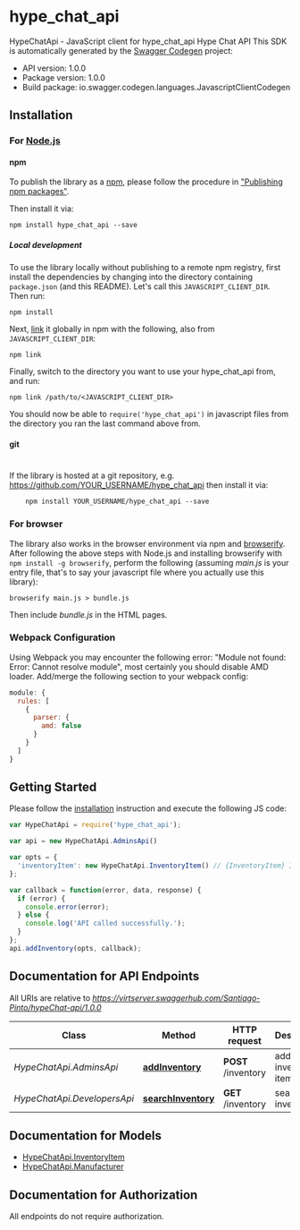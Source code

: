 # hype_chat_api

HypeChatApi - JavaScript client for hype_chat_api
Hype Chat API
This SDK is automatically generated by the [Swagger Codegen](https://github.com/swagger-api/swagger-codegen) project:

- API version: 1.0.0
- Package version: 1.0.0
- Build package: io.swagger.codegen.languages.JavascriptClientCodegen

## Installation

### For [Node.js](https://nodejs.org/)

#### npm

To publish the library as a [npm](https://www.npmjs.com/),
please follow the procedure in ["Publishing npm packages"](https://docs.npmjs.com/getting-started/publishing-npm-packages).

Then install it via:

```shell
npm install hype_chat_api --save
```

##### Local development

To use the library locally without publishing to a remote npm registry, first install the dependencies by changing 
into the directory containing `package.json` (and this README). Let's call this `JAVASCRIPT_CLIENT_DIR`. Then run:

```shell
npm install
```

Next, [link](https://docs.npmjs.com/cli/link) it globally in npm with the following, also from `JAVASCRIPT_CLIENT_DIR`:

```shell
npm link
```

Finally, switch to the directory you want to use your hype_chat_api from, and run:

```shell
npm link /path/to/<JAVASCRIPT_CLIENT_DIR>
```

You should now be able to `require('hype_chat_api')` in javascript files from the directory you ran the last 
command above from.

#### git
#
If the library is hosted at a git repository, e.g.
https://github.com/YOUR_USERNAME/hype_chat_api
then install it via:

```shell
    npm install YOUR_USERNAME/hype_chat_api --save
```

### For browser

The library also works in the browser environment via npm and [browserify](http://browserify.org/). After following
the above steps with Node.js and installing browserify with `npm install -g browserify`,
perform the following (assuming *main.js* is your entry file, that's to say your javascript file where you actually 
use this library):

```shell
browserify main.js > bundle.js
```

Then include *bundle.js* in the HTML pages.

### Webpack Configuration

Using Webpack you may encounter the following error: "Module not found: Error:
Cannot resolve module", most certainly you should disable AMD loader. Add/merge
the following section to your webpack config:

```javascript
module: {
  rules: [
    {
      parser: {
        amd: false
      }
    }
  ]
}
```

## Getting Started

Please follow the [installation](#installation) instruction and execute the following JS code:

```javascript
var HypeChatApi = require('hype_chat_api');

var api = new HypeChatApi.AdminsApi()

var opts = { 
  'inventoryItem': new HypeChatApi.InventoryItem() // {InventoryItem} Inventory item to add
};

var callback = function(error, data, response) {
  if (error) {
    console.error(error);
  } else {
    console.log('API called successfully.');
  }
};
api.addInventory(opts, callback);

```

## Documentation for API Endpoints

All URIs are relative to *https://virtserver.swaggerhub.com/Santiago-Pinto/hypeChat-api/1.0.0*

Class | Method | HTTP request | Description
------------ | ------------- | ------------- | -------------
*HypeChatApi.AdminsApi* | [**addInventory**](docs/AdminsApi.md#addInventory) | **POST** /inventory | adds an inventory item
*HypeChatApi.DevelopersApi* | [**searchInventory**](docs/DevelopersApi.md#searchInventory) | **GET** /inventory | searches inventory


## Documentation for Models

 - [HypeChatApi.InventoryItem](docs/InventoryItem.md)
 - [HypeChatApi.Manufacturer](docs/Manufacturer.md)


## Documentation for Authorization

 All endpoints do not require authorization.

